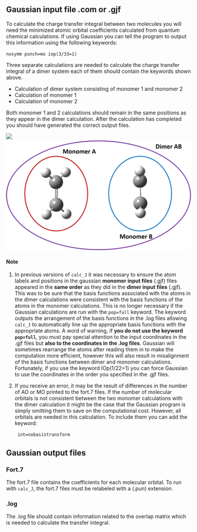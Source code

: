 ## Gaussian input file .com or .gjf

To calculate the charge transfer integral between two molecules you will need the minimized atomic orbital coefficients calculated from quantum chemical calculations. If using Gaussian you can tell the program to output this information using the following keywords:

    nosymm punch=mo iop(3/33=1)

Three separate calculations are needed to calculate the charge transfer integral of a dimer system each of them should contain the keywords shown above. 

 * Calculation of dimer system consisting of monomer 1 and monomer 2
 * Calculation of monomer 1
 * Calculation of monomer 2

Both monomer 1 and 2 calculations should remain in the same positions as they appear in the dimer calculation. After the calculation has completed you should have generated the correct output files.

![]("{{https://github.com/JoshuaSBrown/QC_Tools/blob/figures/40EthyleneGaussianFiles.png}}")
<img src="https://github.com/JoshuaSBrown/QC_Tools/blob/figures/40EthyleneGaussianFiles.png">
#### Note

1. In previous versions of `calc_J` it was necessary to ensure the atom labels and positions in the gaussian **monomer input files** (.gjf) files appeared in the **same order** as they did in the **dimer input files** (.gjf). This was to be sure that the basis functions associated with the atoms in the dimer calculations were consistent with the basis functions of the atoms in the monomer calculations. This is no longer necessary if the Gaussian calculations are run with the `pop=full` keyword. The keyword outputs the arrangement of the basis functions in the .log files allowing `calc_J` to automatically line up the appropriate basis functions with the appropriate atoms. A word of warning, if **you do not use the keyword `pop=full`**, you must pay special attention to the input coordinates in the .gjf files but **also to the coordinates in the .log files**. Gaussian will sometimes rearrange the atoms after reading them in to make the computation more efficient, however this will also result in misalignment of the basis functions between dimer and monomer calculations. Fortunately, if you use the keyword  IOp(1/22=1) you can force Gaussian to use the coordinates in the order you specified in the .gjf files. 

2. If you receive an error, it may be the result of differences in the number of AO or MO printed to the fort.7 files. If the number of molecular orbitals is not consistent between the two monomer calculations with the dimer calculation it might be the case that the Gaussian program is simply omitting them to save on the computational cost. However, all orbitals are needed in this calculation. To include them you can add the keyword:

        int=nobasistransform

## Gaussian output files

### Fort.7 

The fort.7 file contains the coefficients for each molecular orbital. To run with `calc_J`, the fort.7 files must be relabeled with a (.pun) extension. 

### .log 

The .log file should contain information related to the overlap matrix which is needed to calculate the transfer integral.
